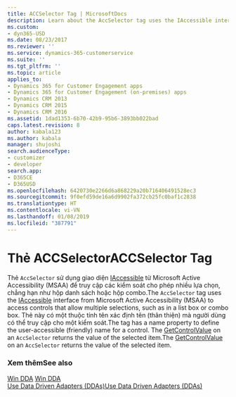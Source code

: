 ```yaml
---
title: ACCSelector Tag | MicrosoftDocs
description: Learn about the AccSelector tag uses the IAccessible interface from Microsoft Active Accessibility (MSAA) to access controls that allow multiple selections, such as in a list box or combo box.
ms.custom:
- dyn365-USD
ms.date: 08/23/2017
ms.reviewer: ''
ms.service: dynamics-365-customerservice
ms.suite: ''
ms.tgt_pltfrm: ''
ms.topic: article
applies_to:
- Dynamics 365 for Customer Engagement apps
- Dynamics 365 for Customer Engagement (on-premises) apps
- Dynamics CRM 2013
- Dynamics CRM 2015
- Dynamics CRM 2016
ms.assetid: 1dad1353-6b70-42b9-95b6-3893bb022bad
caps.latest.revision: 8
author: kabala123
ms.author: kabala
manager: shujoshi
search.audienceType:
- customizer
- developer
search.app:
- D365CE
- D365USD
ms.openlocfilehash: 6420730e2266d6a868229a20b716406491528ec3
ms.sourcegitcommit: 9f0efd59de16a6d9902fa372cb25fc0baf1c2838
ms.translationtype: HT
ms.contentlocale: vi-VN
ms.lasthandoff: 01/08/2019
ms.locfileid: "387791"
---
```

# <a name="accselector-tag"></a><span data-ttu-id="0e68c-103">Thẻ ACCSelector</span><span class="sxs-lookup"><span data-stu-id="0e68c-103">ACCSelector Tag</span></span>
<span data-ttu-id="0e68c-104">Thẻ `AccSelector` sử dụng giao diện [IAccessible](https://msdn.microsoft.com/library/accessibility.iaccessible\(v=vs.110\).aspx) từ Microsoft Active Accessibility (MSAA) để truy cập các kiểm soát cho phép nhiều lựa chọn, chẳng hạn như hộp danh sách hoặc hộp combo.</span><span class="sxs-lookup"><span data-stu-id="0e68c-104">The `AccSelector` tag uses the [IAccessible](https://msdn.microsoft.com/library/accessibility.iaccessible\(v=vs.110\).aspx) interface from Microsoft Active Accessibility (MSAA) to access controls that allow multiple selections, such as in a list box or combo box.</span></span> <span data-ttu-id="0e68c-105">Thẻ này có một thuộc tính tên xác định tên (thân thiện) mà người dùng có thể truy cập cho một kiểm soát.</span><span class="sxs-lookup"><span data-stu-id="0e68c-105">The tag has a name property to define the user-accessible (friendly) name for a control.</span></span> <span data-ttu-id="0e68c-106">The [GetControlValue](https://docs.microsoft.com/dotnet/api/microsoft.uii.hostedapplicationtoolkit.datadrivenadapter.operationtype.getcontrolvalue) on an `AccSelector` returns the value of the selected item.</span><span class="sxs-lookup"><span data-stu-id="0e68c-106">The [GetControlValue](https://docs.microsoft.com/dotnet/api/microsoft.uii.hostedapplicationtoolkit.datadrivenadapter.operationtype.getcontrolvalue) on an `AccSelector` returns the value of the selected item.</span></span>  
  
### <a name="see-also"></a><span data-ttu-id="0e68c-107">Xem thêm</span><span class="sxs-lookup"><span data-stu-id="0e68c-107">See also</span></span>  
 <span data-ttu-id="0e68c-108">[Win DDA](../unified-service-desk/windda.md) </span><span class="sxs-lookup"><span data-stu-id="0e68c-108">[Win DDA](../unified-service-desk/windda.md) </span></span>  
 [<span data-ttu-id="0e68c-109">Use Data Driven Adapters (DDAs)</span><span class="sxs-lookup"><span data-stu-id="0e68c-109">Use Data Driven Adapters (DDAs)</span></span>](../unified-service-desk/use-data-driven-adapters-ddas.md)
